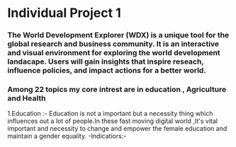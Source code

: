 # Individual Project 1
### The World Development Explorer (WDX) is a unique tool for the global research and business community. It is an interactive and visual environment for exploring the world development landacape. Users will gain insights that inspire reseach, influence policies, and impact actions for a better world.
### Among 22 topics my core intrest are in  education , Agriculture and Health 
1.Education :- Education is not a important but a necessity thing which influences out a lot of people.In these fast moving digital world ,It's vital important and necessity to change and empower the female education and maintain a gender equality.
-Indicatiors:-
